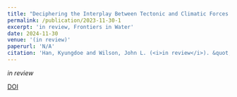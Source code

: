 ```yaml
---
title: "Deciphering the Interplay Between Tectonic and Climatic Forces on Hydrologic Connectivity in the Evolving Landscapes"
permalink: /publication/2023-11-30-1
excerpt: 'in review, Frontiers in Water'
date: 2024-11-30
venue: '(in review)'
paperurl: 'N/A'
citation: 'Han, Kyungdoe and Wilson, John L. (<i>in review</i>). &quot;Deciphering the Interplay Between Tectonic and Climatic Forces on Hydrologic Connectivity in the Evolving Landscapes.&quot; <i>Frontiers in Water</i>.'
---
```

<i>in review</i>

[DOI](N/A)

